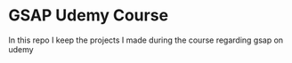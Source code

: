 # GSAP Udemy Course

In this repo I keep the projects I made during the course regarding gsap on udemy
